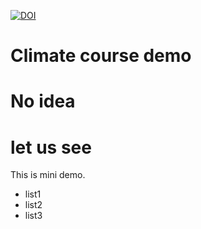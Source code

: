 [![DOI](https://zenodo.org/badge/190587112.svg)](https://zenodo.org/badge/latestdoi/190587112)

# Climate course demo

# No idea

# let us see

This is mini demo.

- list1
- list2
- list3
